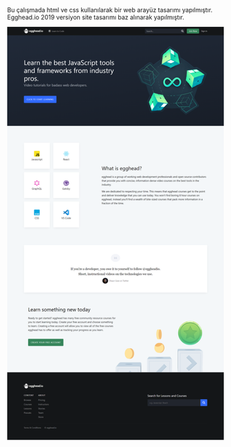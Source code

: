 Bu çalışmada html ve css kullanılarak bir web arayüz tasarımı yapılmıştır. Egghead.io 2019 versiyon site tasarımı baz alınarak yapılmıştır.

![](https://github.com/MelikeTicaret/Frontend-Alistirmalari/blob/main/Web%20Arayuz%20Tasarimi/Egghead.io%20-%202019%20.png)
